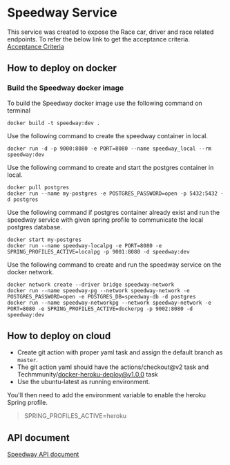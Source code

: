 # Speedway Service

This service was created to expose the Race car, driver and race related endpoints. 
To refer the below link to get the acceptance criteria.
[Acceptance Criteria](https://learn-2.galvanize.com/cohorts/2560/blocks/1167/content_files/units/05-speedway/01-unit-overview.md)

## How to deploy on docker

### Build the Speedway docker image
To build the Speedway docker image use the following command on terminal
```
docker build -t speedway:dev .
```
Use the following command to create the speedway container in local.
```
docker run -d -p 9000:8080 -e PORT=8080 --name speedway_local --rm speedway:dev
```
Use the following command to create and start the postgres container in local.
```
docker pull postgres
docker run --name my-postgres -e POSTGRES_PASSWORD=open -p 5432:5432 -d postgres
```
Use the following command if postgres container already exist and run the speedway service with given spring profile to communicate the local postgres database.
```
docker start my-postgres
docker run --name speedway-localpg -e PORT=8080 -e SPRING_PROFILES_ACTIVE=localpg -p 9001:8080 -d speedway:dev
```
Use the following command to create and run the speedway service on the docker network.
```
docker network create --driver bridge speedway-network
docker run --name speedway-pg --network speedway-network -e POSTGRES_PASSWORD=open -e POSTGRES_DB=speedway-db -d postgres
docker run --name speedway-networkpg --network speedway-network -e PORT=8080 -e SPRING_PROFILES_ACTIVE=dockerpg -p 9002:8080 -d speedway:dev
```

## How to deploy on cloud
* Create git action with proper yaml task and assign the default branch as `master`.
* The git action yaml should have the actions/checkout@v2 task and Techmmunity/docker-heroku-deploy@v1.0.0 task
* Use the ubuntu-latest as running environment.

You'll then need to add the environment variable to enable the heroku Spring profile.
> SPRING_PROFILES_ACTIVE=heroku

## API document
[Speedway API document](https://speedway-epsilon.herokuapp.com/docs/index.html)

